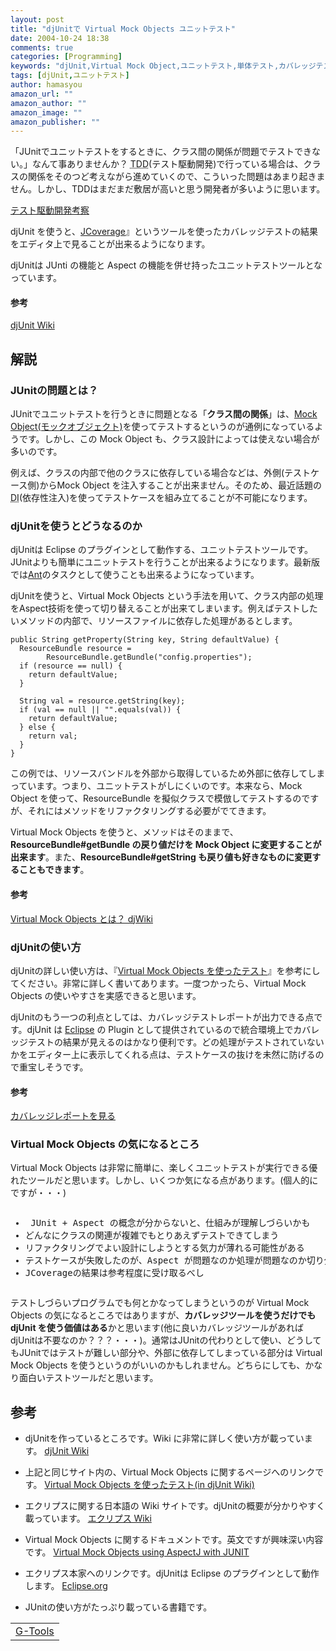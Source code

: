 ```yaml
---
layout: post
title: "djUnitで Virtual Mock Objects ユニットテスト"
date: 2004-10-24 18:38
comments: true
categories: [Programming]
keywords: "djUnit,Virtual Mock Object,ユニットテスト,単体テスト,カバレッジテスト,レポート"
tags: [djUnit,ユニットテスト]
author: hamasyou
amazon_url: ""
amazon_author: ""
amazon_image: ""
amazon_publisher: ""
---
```


<p>
<a href="http://www.amazon.co.jp/exec/obidos/ASIN/4798101281/sorehabooks-22" rel="external nofollow"></a>
</p>

「JUnitでユニットテストをするときに、クラス間の関係が問題でテストできない。」なんて事ありませんか？ <abbr title="Test Driven Developement">TDD</abbr>(テスト駆動開発)で行っている場合は、クラスの関係をそのつど考えながら進めていくので、こういった問題はあまり起きません。しかし、TDDはまだまだ敷居が高いと思う開発者が多いように思います。

<a href="http://www.h6.dion.ne.jp/~junpei/tdd.html" rel="external nofollow">テスト駆動開発考察</a>

djUnit を使うと、<a href="http://www.xprogramming.com/xpmag/virtualMockObjects.htm" rel="external nofollow">JCoverage</a>』というツールを使ったカバレッジテストの結果をエディタ上で見ることが出来るようになります。

djUnitは JUnti の機能と Aspect の機能を併せ持ったユニットテストツールとなっています。

<section>

<h4>参考</h4>

<a href="http://works.dgic.co.jp/djwiki/Viewpage.do?pid=@646A556E6974" rel="external nofollow">djUnit Wiki</a></p>

</section>


<!-- more -->

<h2>解説</h2>

<h3>JUnitの問題とは？</h3>

JUnitでユニットテストを行うときに問題となる「<strong>クラス間の関係</strong>」は、<a href="http://www.ingrid.org/jajakarta/cactus/doc/mockobjects.html" rel="external nofollow">Mock Object(モックオブジェクト)</a>を使ってテストするというのが通例になっているようです。しかし、この Mock Object も、クラス設計によっては使えない場合が多いのです。

例えば、クラスの内部で他のクラスに依存している場合などは、外側(テストケース側)からMock Object を注入することが出来ません。そのため、最近話題の <abbr title="Dependency Injection">DI</abbr>(依存性注入)を使ってテストケースを組み立てることが不可能になります。

<h3>djUnitを使うとどうなるのか</h3>

djUnitは Eclipse のプラグインとして動作する、ユニットテストツールです。JUnitよりも簡単にユニットテストを行うことが出来るようになります。最新版では<a href="http://ant.apache.org/" rel="external nofollow">Ant</a>のタスクとして使うことも出来るようになっています。

djUnitを使うと、Virtual Mock Objects という手法を用いて、クラス内部の処理をAspect技術を使って切り替えることが出来てしまいます。例えばテストしたいメソッドの内部で、リソースファイルに依存した処理があるとします。

<pre class="code"><code><span class="keyword">public</span> String getProperty(String key, String defaultValue) {
  ResourceBundle resource = 
        ResourceBundle.getBundle(<span class="literal">"config.properties"</span>);
  <span class="keyword">if</span> (resource == <span class="keyword">null</span>) {
    <span class="keyword">return</span> defaultValue;
  }
 
  String val = resource.getString(key);
  <span class="keyword">if</span> (val == <span class="keyword">null</span> || <span class="literal">""</span>.equals(val)) {
    <span class="keyword">return</span> defaultValue;
  } <span class="keyword">else</span> {
    <span class="keyword">return</span> val;
  }
}
</code></pre>

この例では、リソースバンドルを外部から取得しているため外部に依存してしまっています。つまり、ユニットテストがしにくいのです。本来なら、Mock Object を使って、ResourceBundle を擬似クラスで模倣してテストするのですが、それにはメソッドをリファクタリングする必要がでてきます。

Virtual Mock Objects を使うと、メソッドはそのままで、<b>ResourceBundle#getBundle の戻り値だけを Mock Object に変更することが出来ます</b>。また、<b>ResourceBundle#getString も戻り値も好きなものに変更することもできます</b>。

<section>

<h4>参考</h4>
<a href="http://works.dgic.co.jp/djwiki/Viewpage.do?pid=@5669727475616C204D6F636B204F626A65637473E38292E4BDBFE381A3E3819FE38386E382B9E38388" rel="external nofollow">Virtual Mock Objects とは？ djWiki</a>

</section>

<h3>djUnitの使い方</h3>

djUnitの詳しい使い方は、『<a href="http://works.dgic.co.jp/djwiki/Viewpage.do?pid=@5669727475616C204D6F636B204F626A65637473E38292E4BDBFE381A3E3819FE38386E382B9E38388" rel="external nofollow">Virtual Mock Objects を使ったテスト</a>』を参考にしてください。非常に詳しく書いてあります。一度つかったら、Virtual Mock Objects の使いやすさを実感できると思います。

djUnitのもう一つの利点としては、カバレッジテストレポートが出力できる点です。djUnit は <a href="http://www.eclipse.org/" rel="external nofollow">Eclipse</a> の Plugin として提供されているので統合環境上でカバレッジテストの結果が見えるのはかなり便利です。どの処理がテストされていないかをエディター上に表示してくれる点は、テストケースの抜けを未然に防げるので重宝しそうです。

<section>

<h4>参考</h4>

<a href="http://works.dgic.co.jp/djwiki/Viewpage.do?pid=@E382ABE38390E383ACE38383E382B8E383ACE3839DE383BCE38388E38292E8A68BE3828B" rel="external nofollow">カバレッジレポートを見る</a>

<h3>Virtual Mock Objects の気になるところ</h3>

Virtual Mock Objects は非常に簡単に、楽しくユニットテストが実行できる優れたツールだと思います。しかし、いくつか気になる点があります。(個人的にですが・・・)

<pre><ul><li> JUnit + Aspect の概念が分からないと、仕組みが理解しづらいかも</li><li>どんなにクラスの関連が複雑でもとりあえずテストできてしまう</li><li>リファクタリングでよい設計にしようとする気力が薄れる可能性がある</li><li>テストケースが失敗したのが、Aspect が問題なのか処理が問題なのか切り分けがつかない場合があるかもしれない</li><li>JCoverageの結果は参考程度に受け取るべし</li></ul></pre>

テストしづらいプログラムでも何とかなってしまうというのが Virtual Mock Objects の気になるところではありますが、<b>カバレッジツールを使うだけでも djUnit を使う価値はある</b>かと思います(他に良いカバレッジツールがあればdjUnitは不要なのか？？？・・・)。通常はJUnitの代わりとして使い、どうしてもJUnitではテストが難しい部分や、外部に依存してしまっている部分は Virtual Mock Objects を使うというのがいいのかもしれません。どちらにしても、かなり面白いテストツールだと思います。

<h2>参考</h2>

+ djUnitを作っているところです。Wiki に非常に詳しく使い方が載っています。
<a href="http://works.dgic.co.jp/djwiki/Viewpage.do?pid=@646A556E6974" rel="external nofollow">djUnit Wiki</a>

+ 上記と同じサイト内の、Virtual Mock Objects に関するページへのリンクです。
<a href="http://works.dgic.co.jp/djwiki/Viewpage.do?pid=@5669727475616C204D6F636B204F626A65637473E38292E4BDBFE381A3E3819FE38386E382B9E38388" rel="external nofollow">Virtual Mock Objects を使ったテスト(in djUnit Wiki)</a>

+ エクリプスに関する日本語の Wiki サイトです。djUnitの概要が分かりやすく載っています。
<a href="http://eclipsewiki.net/eclipse/?djUnit" rel="external nofollow">エクリプス Wiki</a>

+ Virtual Mock Objects に関するドキュメントです。英文ですが興味深い内容です。
<a href="http://www.xprogramming.com/xpmag/virtualMockObjects.htm" rel="external nofollow">Virtual Mock Objects using AspectJ with JUNIT</a>

+ エクリプス本家へのリンクです。djUnitは Eclipse のプラグインとして動作します。
<a href="http://www.eclipse.org/" rel="external nofollow">Eclipse.org</a>

+ JUnitの使い方がたっぷり載っている書籍です。
<div class="rakuten"><table border="0" cellpadding="5" width="400"><tr><td colspan="2"><a href="http://www.amazon.co.jp/exec/obidos/ASIN/4797325143/sorehabooks-22/" rel="external nofollow">G-Tools</a></font><br /></td></tr></table></div>




